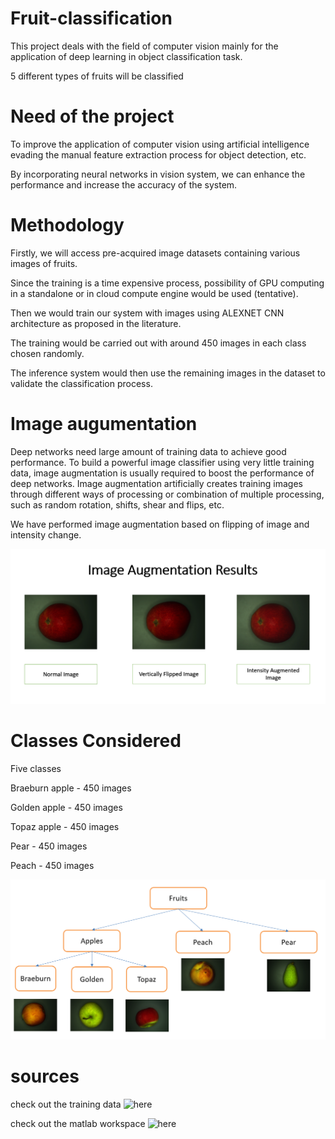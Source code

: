 # Fruit-classification
This project deals with the field of computer vision mainly for the application of deep learning in object classification task.

5 different types of fruits will be classified

# Need of the project
To improve the application of computer vision using artificial intelligence evading the manual feature extraction process for object detection, etc.

By incorporating neural networks in vision system, we can enhance the performance and increase the accuracy of the system.

# Methodology
Firstly, we will access pre-acquired image datasets containing various images of fruits.

Since the training is a time expensive process, possibility of GPU computing in a standalone or in cloud compute engine would be used (tentative).

Then we would train our system with images using ALEXNET CNN architecture as proposed in the literature.

The training would be carried out with around 450 images in each class chosen randomly.

The inference system would then use the remaining images in the dataset to validate the classification process. 

# Image augumentation

Deep networks need large amount of training data to achieve good performance. To build a powerful image classifier using very little training data, image augmentation is usually required to boost the performance of deep networks. Image augmentation artificially creates training images through different ways of processing or combination of multiple processing, such as random rotation, shifts, shear and flips, etc.

We have performed image augmentation based on flipping of image and intensity change.

![alt text](https://github.com/madhu-korada/Fruit-classification/blob/master/image%20augumentation.PNG)

# Classes Considered

Five classes 

Braeburn apple - 450 images

Golden apple - 450 images

Topaz apple - 450 images

Pear - 450 images

Peach - 450 images


![alt text](https://github.com/madhu-korada/Fruit-classification/blob/master/5%20classes.PNG)

# sources

check out the training data ![here]()

check out the matlab workspace ![here]()
